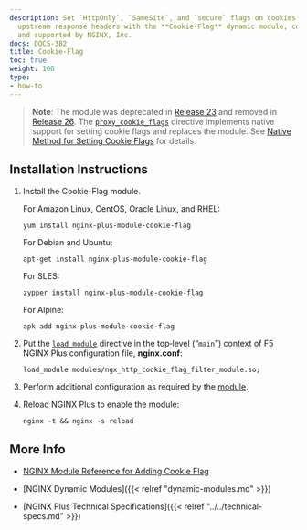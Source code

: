 ```yaml
---
description: Set `HttpOnly`, `SameSite`, and `secure` flags on cookies in `Set-Cookie`
  upstream response headers with the **Cookie-Flag** dynamic module, community-authored
  and supported by NGINX, Inc.
docs: DOCS-382
title: Cookie-Flag
toc: true
weight: 100
type:
- how-to
---
```


> **Note**: The module was deprecated in <a href="../../../releases/#r23">Release 23</a> and removed in <a href="../../../releases/#r26">Release 26</a>. The [`proxy_cookie_flags`](https://nginx.org/en/docs/http/ngx_http_proxy_module.html#proxy_cookie_flags) directive implements native support for setting cookie flags and replaces the module. See [Native Method for Setting Cookie Flags](https://www.nginx.com/blog/nginx-plus-r23-released#cookie-flags) for details.


<span id="install"></span>
## Installation Instructions

1. Install the Cookie-Flag module.

   For Amazon Linux, CentOS, Oracle Linux, and RHEL:

   ```shell
   yum install nginx-plus-module-cookie-flag
   ```

   For Debian and Ubuntu:

   ```shell
   apt-get install nginx-plus-module-cookie-flag
   ```

   For SLES:

   ```shell
   zypper install nginx-plus-module-cookie-flag
   ```

   For Alpine:

   ```shell
   apk add nginx-plus-module-cookie-flag
   ```

2. Put the [`load_module`](https://nginx.org/en/docs/ngx_core_module.html#load_module) directive in the top‑level (“`main`”) context of F5 NGINX Plus configuration file, **nginx.conf**:

   ```nginx
   load_module modules/ngx_http_cookie_flag_filter_module.so;
   ```

3. Perform additional configuration as required by the [module](https://github.com/AirisX/nginx_cookie_flag_module).

4. Reload NGINX Plus to enable the module:

   ```shell
   nginx -t && nginx -s reload
   ```


<span id="info"></span>
## More Info

- [NGINX Module Reference for Adding Cookie Flag](https://github.com/AirisX/nginx_cookie_flag_module)

- [NGINX Dynamic Modules]({{< relref "dynamic-modules.md" >}})

- [NGINX Plus Technical Specifications]({{< relref "../../technical-specs.md" >}})
